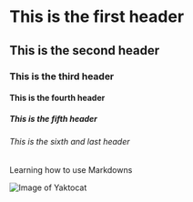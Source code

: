 # This is the first header
## This is the second header
### This is the third header
#### This is the fourth header
##### This is the fifth header
###### This is the sixth and last header

Learning how to use Markdowns

![Image of Yaktocat](https://octodex.github.com/images/yaktocat.png)

